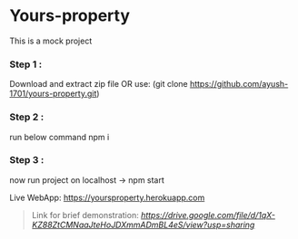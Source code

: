 # Yours-property
This is a mock project

### Step 1 :
Download and extract zip file OR use:
(git clone https://github.com/ayush-1701/yours-property.git)

### Step 2 :
run below command
npm i 
### Step 3 :
now run project on localhost -> npm start

Live WebApp:
https://yoursproperty.herokuapp.com

>Link for brief demonstration: 
>_https://drive.google.com/file/d/1qX-KZ88ZtCMNaaJteHoJDXmmADmBL4eS/view?usp=sharing_

